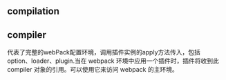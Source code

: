 ## compilation


## compiler
代表了完整的webPack配置环境，调用插件实例的apply方法传入，包括 option、loader、plugin.当在 webpack 环境中应用一个插件时，插件将收到此 compiler 对象的引用。可以使用它来访问 webpack 的主环境。